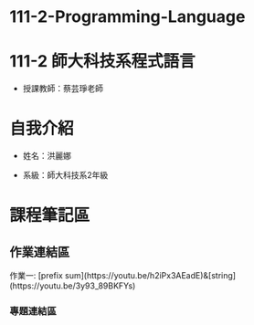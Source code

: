 # 111-2-Programming-Language
# 111-2 師大科技系程式語言
- 授課教師：蔡芸琤老師

<h1>自我介紹</h1>

- 姓名：洪麗娜

- 系級：師大科技系2年級

<h1>課程筆記區</h1>

<h2>作業連結區</h2>
作業一: [prefix sum](https://youtu.be/h2iPx3AEadE)&[string](https://youtu.be/3y93_89BKFYs)
<h3>專題連結區</h3>